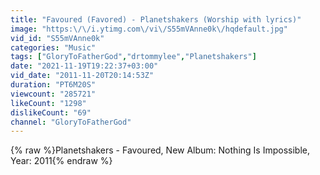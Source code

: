 ```yaml
---
title: "Favoured (Favored) - Planetshakers (Worship with lyrics)"
image: "https:\/\/i.ytimg.com\/vi\/S55mVAnne0k\/hqdefault.jpg"
vid_id: "S55mVAnne0k"
categories: "Music"
tags: ["GloryToFatherGod","drtommylee","Planetshakers"]
date: "2021-11-19T19:22:37+03:00"
vid_date: "2011-11-20T20:14:53Z"
duration: "PT6M20S"
viewcount: "285721"
likeCount: "1298"
dislikeCount: "69"
channel: "GloryToFatherGod"
---
```

{% raw %}Planetshakers - Favoured, New Album: Nothing Is Impossible, Year: 2011{% endraw %}
